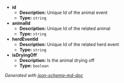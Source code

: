  - <b id="#/properties/id">id</b>
	 - **Description:** Unique Id of the animal event
	 - **Type:** `string`
 - <b id="#/properties/animalId">animalId</b>
	 - **Description:** Unique Id of the related animal
	 - **Type:** `string`
 - <b id="#/properties/herdEventId">herdEventId</b>
	 - **Description:** Unique Id of the related herd event
	 - **Type:** `string`
 - <b id="#/properties/isDryingOff">isDryingOff</b>
	 - **Description:** Is the animal drying off
	 - **Type:** `boolean`

_Generated with [json-schema-md-doc](https://brianwendt.github.io/json-schema-md-doc/)_